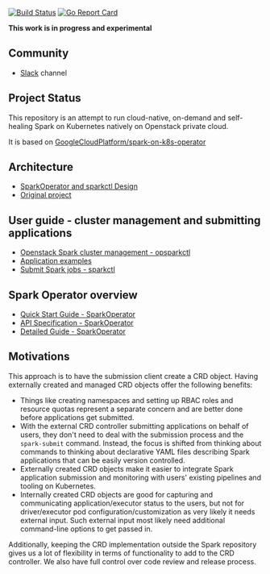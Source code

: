 [![Build Status](https://travis-ci.org/GoogleCloudPlatform/spark-on-k8s-operator.svg?branch=master)](https://travis-ci.org/GoogleCloudPlatform/spark-on-k8s-operator.svg?branch=master)
[![Go Report Card](https://goreportcard.com/badge/github.com/GoogleCloudPlatform/spark-on-k8s-operator)](https://goreportcard.com/report/github.com/GoogleCloudPlatform/spark-on-k8s-operator)

**This work is in progress and experimental**

## Community

* [Slack](https://kubernetes.slack.com/messages/CALBDHMTL) channel

## Project Status
This repository is an attempt to run cloud-native, on-demand and self-healing Spark on Kubernetes natively on Openstack private cloud.

It is based on [GoogleCloudPlatform/spark-on-k8s-operator](hhttps://github.com/GoogleCloudPlatform/spark-on-k8s-operator)

## Architecture

* [SparkOperator and sparkctl Design](docs/design.md)
* [Original project](https://github.com/GoogleCloudPlatform/spark-on-k8s-operator)

## User guide - cluster management and submitting applications

* [Openstack Spark cluster management - opsparkctl](opsparkctl/README.md)
* [Application examples](examples)
* [Submit Spark jobs - sparkctl](sparkctl/README.md)

## Spark Operator overview
* [Quick Start Guide - SparkOperator](docs/quick-start-guide.md)
* [API Specification - SparkOperator](docs/api.md) 
* [Detailed Guide - SparkOperator ](docs/user-guide.md)

## Motivations

This approach is to have the submission client create a CRD object. Having externally 
created and managed CRD objects offer the following benefits:
* Things like creating namespaces and setting up RBAC roles and resource quotas represent a separate concern and are better 
done before applications get submitted.
* With the external CRD controller submitting applications on behalf of users, they don't need to deal with the submission 
process and the `spark-submit` command. Instead, the focus is shifted from thinking about commands to thinking about declarative 
YAML files describing Spark applications that can be easily version controlled. 
* Externally created CRD objects make it easier to integrate Spark application submission and monitoring with users' existing 
pipelines and tooling on Kubernetes.
* Internally created CRD objects are good for capturing and communicating application/executor status to the users, but not 
for driver/executor pod configuration/customization as very likely it needs external input. Such external input most likely 
need additional command-line options to get passed in.

Additionally, keeping the CRD implementation outside the Spark repository gives us a lot of flexibility in terms of 
functionality to add to the CRD controller. We also have full control over code review and release process.
